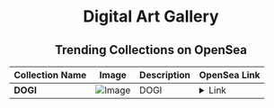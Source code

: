 <div align="center">

# Digital Art Gallery

## Trending Collections on OpenSea

| Collection Name                       | Image                                                                                     | Description                       | OpenSea Link                                                                                          |
|---------------------------------------|-------------------------------------------------------------------------------------------|-----------------------------------|--------------------------------------------------------------------------------------------------------|
| **DOGI** | ![Image](https://i.seadn.io/s/raw/files/58136049b9a941fc347caed1552011bb.jpg?w=500&auto=format?w=200&auto=format) | DOGI | <details><summary>Link</summary>[DOGI](https://opensea.io/collection/dogi-61)</details> |

</div>